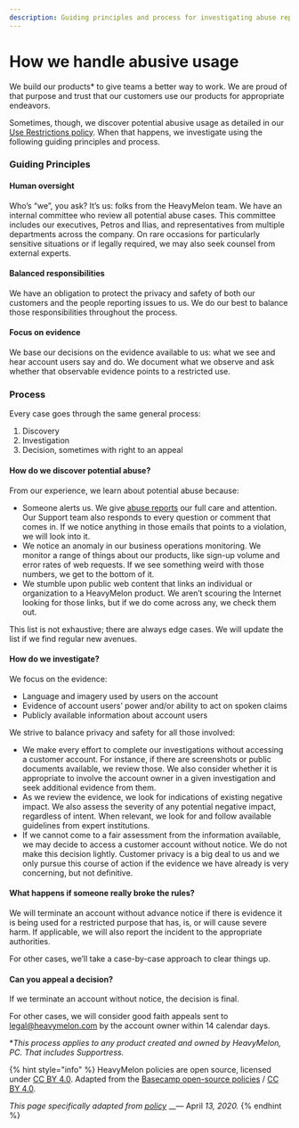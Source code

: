 ```yaml
---
description: Guiding principles and process for investigating abuse reports
---
```


# How we handle abusive usage

We build our products\* to give teams a better way to work. We are proud of that purpose and trust that our customers use our products for appropriate endeavors.

Sometimes, though, we discover potential abusive usage as detailed in our [Use Restrictions policy](use-restrictions.md). When that happens, we investigate using the following guiding principles and process.

### Guiding Principles

#### Human oversight

Who’s “we”, you ask? It’s us: folks from the HeavyMelon team. We have an internal committee who review all potential abuse cases. This committee includes our executives, Petros and Ilias, and representatives from multiple departments across the company. On rare occasions for particularly sensitive situations or if legally required, we may also seek counsel from external experts.

#### Balanced responsibilities

We have an obligation to protect the privacy and safety of both our customers and the people reporting issues to us. We do our best to balance those responsibilities throughout the process.

#### Focus on evidence

We base our decisions on the evidence available to us: what we see and hear account users say and do. We document what we observe and ask whether that observable evidence points to a restricted use.

### Process

Every case goes through the same general process:

1. Discovery
2. Investigation
3. Decision, sometimes with right to an appeal

#### How do we discover potential abuse?

From our experience, we learn about potential abuse because:

* Someone alerts us. We give [abuse reports](use-restrictions.md) our full care and attention. Our Support team also responds to every question or comment that comes in. If we notice anything in those emails that points to a violation, we will look into it.
* We notice an anomaly in our business operations monitoring. We monitor a range of things about our products, like sign-up volume and error rates of web requests. If we see something weird with those numbers, we get to the bottom of it.
* We stumble upon public web content that links an individual or organization to a HeavyMelon product. We aren’t scouring the Internet looking for those links, but if we do come across any, we check them out.

This list is not exhaustive; there are always edge cases. We will update the list if we find regular new avenues.

#### How do we investigate?

We focus on the evidence:

* Language and imagery used by users on the account
* Evidence of account users’ power and/or ability to act on spoken claims
* Publicly available information about account users

We strive to balance privacy and safety for all those involved:

* We make every effort to complete our investigations without accessing a customer account. For instance, if there are screenshots or public documents available, we review those. We also consider whether it is appropriate to involve the account owner in a given investigation and seek additional evidence from them.
* As we review the evidence, we look for indications of existing negative impact. We also assess the severity of any potential negative impact, regardless of intent. When relevant, we look for and follow available guidelines from expert institutions.
* If we cannot come to a fair assessment from the information available, we may decide to access a customer account without notice. We do not make this decision lightly. Customer privacy is a big deal to us and we only pursue this course of action if the evidence we have already is very concerning, but not definitive.

#### What happens if someone really broke the rules?

We will terminate an account without advance notice if there is evidence it is being used for a restricted purpose that has, is, or will cause severe harm. If applicable, we will also report the incident to the appropriate authorities.

For other cases, we’ll take a case-by-case approach to clear things up.

#### Can you appeal a decision?

If we terminate an account without notice, the decision is final.

For other cases, we will consider good faith appeals sent to [legal@heavymelon.com](mailto:legal@heavymelon.com) by the account owner within 14 calendar days.

\*_This process applies to any product created and owned by HeavyMelon, PC. That includes Supportress._

{% hint style="info" %}
HeavyMelon policies are open source, licensed under [CC BY 4.0](https://creativecommons.org/licenses/by/4.0/). Adapted from the [Basecamp open-source policies](https://github.com/basecamp/policies) / [CC BY 4.0](https://creativecommons.org/licenses/by/4.0/).

_This page specifically adapted from_ [_policy_](https://github.com/basecamp/policies/blob/a88ad6072382ec404652568efc29495cb84202e5/abuse/how-we-handle/index.md) __— April _13, 2020._
{% endhint %}

